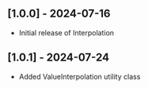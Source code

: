 ﻿## [1.0.0] - 2024-07-16
- Initial release of Interpolation
## [1.0.1] - 2024-07-24
- Added ValueInterpolation utility class